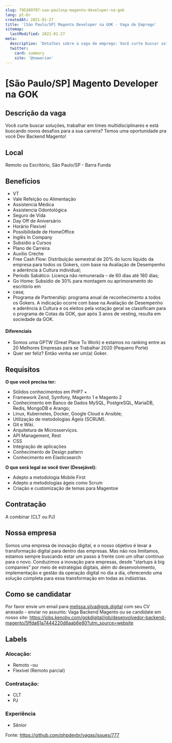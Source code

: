 ```yaml
---
slug: 795209797-sao-paulosp-magento-developer-na-gok
lang: pt-br
createdAt: 2021-01-27
title: '[São Paulo/SP] Magento Developer na GOK - Vaga de Emprego'
sitemap:
  lastModified: 2021-01-27
meta:
  description: 'Detalhes sobre a vaga de emprego: Você curte buscar soluções, trabalhar em times multidisciplinares e está buscando novos desafios para a sua carreira? Temos uma oportunidade pra você Dev Backend Magento!'
  twitter:
    card: summary
    site: '@nawarian'
---
```


# [São Paulo/SP] Magento Developer na GOK

## Descrição da vaga

Você curte buscar soluções, trabalhar em times multidisciplinares e está buscando novos desafios para a sua carreira?
Temos uma oportunidade pra você Dev Backend Magento!

## Local

Remoto ou Escritório, São Paulo/SP - Barra Funda

## Benefícios

- VT
- Vale Refeição ou Alimentação
- Assistencia Médica
- Assistencia Odontológica
- Seguro de Vida
- Day Off de Aniversário
- Horário Flexivel
- Possibilidade de HomeOffice
- Inglês In Company
- Subsidio a Cursos
- Plano de Carreira
- Auxilio Creche
- Free Cash Flow: Distribuição semestral de 20% do lucro líquido da empresa para todos os Gokers, com base na Avaliação de Desempenho e aderência à Cultura individual;
- Período Sabático: Licença não remunerada – de 60 dias até 180 dias;
- Go Home: Subsídio de 30% para montagem ou aprimoramento do escritório em
- casa;
- Programa de Partnership: programa anual de reconhecimento a todos os Gokers. A indicação ocorre com base na Avaliação de Desempenho e aderência à Cultura e os eleitos pela votação geral se classificam para o programa de Cotas da GOK, que após 3 anos de vesting, resulta em sociedade da GOK.

#### Diferenciais

- Somos uma GPTW (Great Place To Work) e estamos no ranking entre as 20 Melhores Empresas para se Trabalhar 2020 (Pequeno Porte)
- Quer ser feliz? Então venha ser um(a) Goker.

## Requisitos

**O que você precisa ter:**

- Sólidos conhecimentos em PHP7 + 
- Framework Zend, Symfony, Magento 1 e Magento 2
- Conhecimento em Banco de Dados MySQL, PostgreSQL, MariaDB, Redis, MongoDB e Arango;
- Linux, Kubernetes, Docker, Google Cloud e Ansible;
- Utilização de metodologias Ágeis (SCRUM).
- Git e Wiki.
- Arquitetura de Microsserviços.
- API Management, Rest
- CSS
- Integração de aplicações
- Conhecimento de Design pattern
- Conhecimento em Elasticsearch 

**O que será legal se você tiver (Desejável):**
- Adepto a metodologia Mobile First
- Adepto a metodologias ágeis como Scrum
- Criação e customização de temas para Magentoe

## Contratação

A combinar (CLT ou PJ)

## Nossa empresa

Somos uma empresa de inovação digital, e o nosso objetivo é levar a transformação digital para dentro das empresas. Mas não nos limitamos, estamos sempre buscando estar um passo à frente com um olhar contínuo para o novo. Conduzimos a inovação para empresas, desde "startups à big companies” por meio de estratégias digitais, além do desenvolvimento, implementação e gestão da operação digital no dia a dia, oferecendo uma solução completa para essa transformação em todas as indústrias. 

## Como se candidatar

Por favor envie um email para melissa.silva@gok.digital com seu CV anexado - enviar no assunto: Vaga Backend Magento 
ou se candidate em nosso site:
https://jobs.kenoby.com/gokdigital/job/desenvolvedor-backend-magento/5ffda61a7444220d6aab6e80?utm_source=website

## Labels

### Alocação:
- Remoto
-ou
- Flexível (Remoto parcial)

### Contratação:
- CLT
- PJ

### Experiência
- Sênior

Fonte: https://github.com/phpdevbr/vagas/issues/777